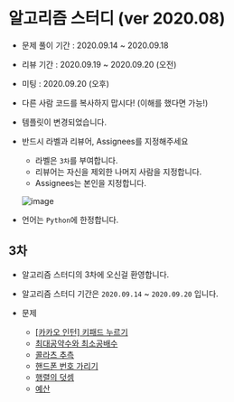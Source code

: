 # 알고리즘 스터디 (ver 2020.08)

- 문제 풀이 기간 : 2020.09.14 ~ 2020.09.18
- 리뷰 기간 : 2020.09.19 ~ 2020.09.20 (오전)
- 미팅 : 2020.09.20 (오후)
- 다른 사람 코드를 복사하지 맙시다! (이해를 했다면 가능!)
- 템플릿이 변경되었습니다.
- 반드시 라벨과 리뷰어, Assignees를 지정해주세요

  - 라벨은 `3차`를 부여합니다.
  - 리뷰어는 자신을 제외한 나머지 사람을 지정합니다.
  - Assignees는 본인을 지정합니다.

  ![image](https://user-images.githubusercontent.com/9214362/92316274-83e0da80-f02c-11ea-8a3e-15b3638e12c1.png)

- 언어는 `Python`에 한정합니다.

## 3차

- 알고리즘 스터디의 3차에 오신걸 환영합니다.
- 알고리즘 스터디 기간은 `2020.09.14` ~ `2020.09.20` 입니다.
- 문제

  - [[카카오 인턴] 키패드 누르기](https://programmers.co.kr/learn/courses/30/lessons/67256)
  - [최대공약수와 최소공배수](https://programmers.co.kr/learn/courses/30/lessons/12940)
  - [콜라츠 추측](https://programmers.co.kr/learn/courses/30/lessons/12943)
  - [핸드폰 번호 가리기](https://programmers.co.kr/learn/courses/30/lessons/12948)
  - [행렬의 덧셈](https://programmers.co.kr/learn/courses/30/lessons/12950)
  - [예산](https://programmers.co.kr/learn/courses/30/lessons/12982)
